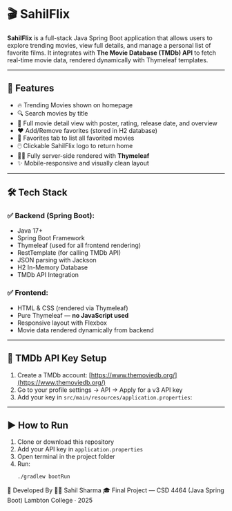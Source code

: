 # 🎬 SahilFlix

**SahilFlix** is a full-stack Java Spring Boot application that allows users to explore trending movies, view full details, and manage a personal list of favorite films. It integrates with **The Movie Database (TMDb) API** to fetch real-time movie data, rendered dynamically with Thymeleaf templates.

---

## 🚀 Features

- 🔥 Trending Movies shown on homepage
- 🔍 Search movies by title
- 📄 Full movie detail view with poster, rating, release date, and overview
- ❤️ Add/Remove favorites (stored in H2 database)
- 📁 Favorites tab to list all favorited movies
- 🖱️ Clickable SahilFlix logo to return home
- 🧑‍🎓 Fully server-side rendered with **Thymeleaf**
- ✨ Mobile-responsive and visually clean layout

---

## 🛠️ Tech Stack

### ✅ Backend (Spring Boot):

- Java 17+
- Spring Boot Framework
- Thymeleaf (used for all frontend rendering)
- RestTemplate (for calling TMDb API)
- JSON parsing with Jackson
- H2 In-Memory Database
- TMDb API Integration

### ✅ Frontend:

- HTML & CSS (rendered via Thymeleaf)
- Pure Thymeleaf — **no JavaScript used**
- Responsive layout with Flexbox
- Movie data rendered dynamically from backend

---

## 🔑 TMDb API Key Setup

1. Create a TMDb account: [https://www.themoviedb.org/](https://www.themoviedb.org/)
2. Go to your profile settings → API → Apply for a v3 API key
3. Add your key in `src/main/resources/application.properties`:

---

## ▶️ How to Run

1. Clone or download this repository
2. Add your API key in `application.properties`
3. Open terminal in the project folder
4. Run:
   ```bash
   ./gradlew bootRun
   ```

🧠 Developed By
👨‍💻 Sahil Sharma
🎓 Final Project — CSD 4464 (Java Spring Boot)
Lambton College · 2025
